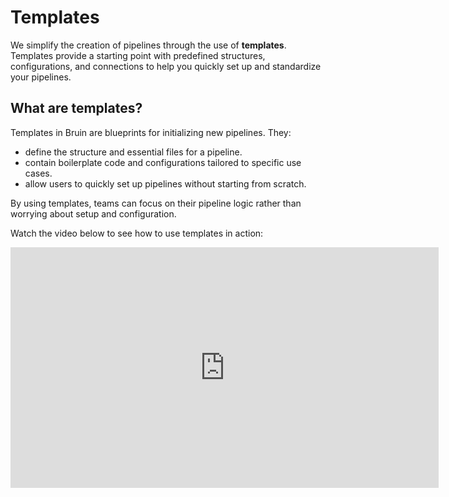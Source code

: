 # Templates

We simplify the creation of pipelines through the use of **templates**. Templates provide a starting point with predefined structures, configurations, and connections to help you quickly set up and standardize your pipelines.

## What are templates?

Templates in Bruin are blueprints for initializing new pipelines. They:
- define the structure and essential files for a pipeline.
- contain boilerplate code and configurations tailored to specific use cases.
- allow users to quickly set up pipelines without starting from scratch.

By using templates, teams can focus on their pipeline logic rather than worrying about setup and configuration.

Watch the video below to see how to use templates in action:

<iframe width="685" height="385"
src="https://www.youtube.com/embed/8RuVoSCNHQI"
frameborder="0"
allowfullscreen>
</iframe>